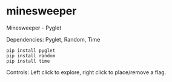 # minesweeper
Minesweeper - Pyglet

Dependencies: Pyglet, Random, Time

    pip install pyglet
    pip install random
    pip install time

Controls: Left click to explore, right click to place/remove a flag.
